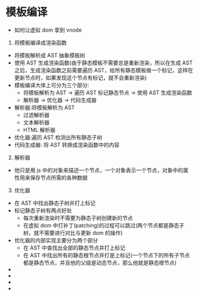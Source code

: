 # 模板编译

- 如何让虚拟 dom 拿到 vnode

1. 将模板编译成渲染函数

- 将模板解析成 AST 抽象模板树
- 使用 AST 生成渲染函数(由于静态模板不需要总是重新渲染，所以在生成 AST 之后，生成渲染函数之前需要遍历 AST，给所有静态模板做一个标记，这样在更新节点时，如果发现这个节点有标记，就不会重新渲染)
- 模板编译大体上可分为三个部分:
  - 将模板解析为 AST -> 遍历 AST 标记静态节点 -> 使用 AST 生成渲染函数
  - 解析器 -> 优化器 -> 代码生成器
- 解析器:将模板解析为 AST
  - 过滤解析器
  - 文本解析器
  - HTML 解析器
- 优化器:遍历 AST 检测出所有静态子树
- 代码生成器: 将 AST 转换成渲染函数中的内容

2. 解析器

- 他只是用 js 中的对象来描述一个节点，一个对象表示一个节点，对象中的属性用来保存节点所需的各种数据

3. 优化器

- 在 AST 中找出静态子树并打上标记
- 标记静态子树有两点好处
  - 每次重新渲染时不需要为静态子树创建新的节点
  - 在虚拟 dom 中打补丁(patching)的过程可以跳过(两个节点都是静态子树，就不需要进行对比与更新 dom 的操作)
- 优化器的内部实现主要分为两个部分
  - 在 AST 中查找出全部的静态节点并打上标记
  - 在 AST 中找出所有的静态根节点并打是上标记(一个节点下的所有子节点都是静态节点，并且他的父级是动态节点，那么他就是静态根节点)
-
-
-
-

